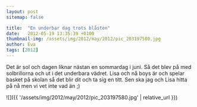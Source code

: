 ```yaml
---
layout: post
sitemap: false

title:  "En underbar dag trots blåsten"
date:   2012-05-19 13:35:39 +0100
thumbnail-img: /assets/img/2012/may/2012/pic_203197580.jpg
author: Eva
tags: [2012]
---
```


Det är sol och dagen liknar nästan en sommardag i juni. Så det blev på med solbrillorna och ut i det underbara vädret. Lisa och nå boys är och spelar basket på skolan så det blir dit och ta sig en titt. Sen ska jag och Lisa hitta på nå men vi vet inte vad än ;)

![]({{ '/assets/img/2012/may/2012/pic_203197580.jpg'  | relative_url }})


